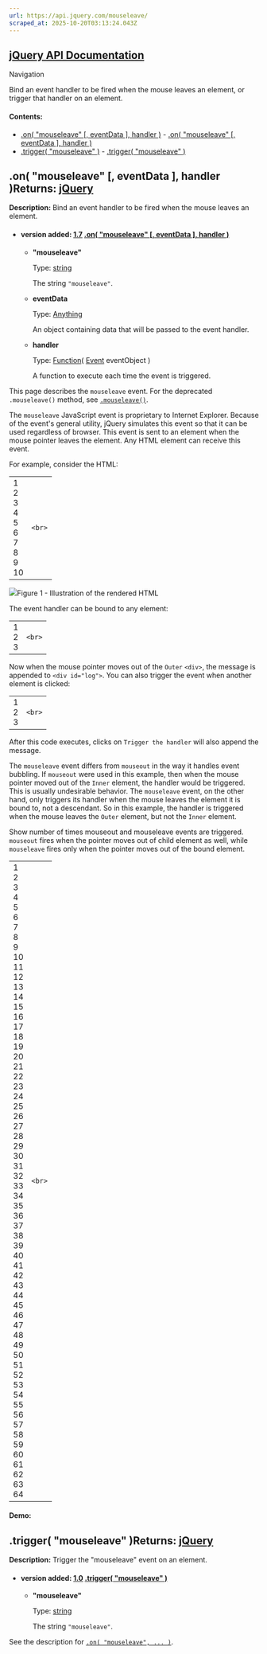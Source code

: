 ```yaml
---
url: https://api.jquery.com/mouseleave/
scraped_at: 2025-10-20T03:13:24.043Z
---
```


## [jQuery API Documentation](https://jquery.com/ "jQuery API Documentation")

Navigation

Bind an event handler to be fired when the mouse leaves an element, or trigger that handler on an element.

#### Contents:

- [.on( "mouseleave" \[, eventData \], handler )](https://api.jquery.com/mouseleave/#on1)  - [.on( "mouseleave" \[, eventData \], handler )](https://api.jquery.com/mouseleave/#on-%22mouseleave%22-eventData-handler)
- [.trigger( "mouseleave" )](https://api.jquery.com/mouseleave/#trigger2)  - [.trigger( "mouseleave" )](https://api.jquery.com/mouseleave/#trigger-%22mouseleave%22)

## .on( "mouseleave" \[, eventData \], handler )Returns: [jQuery](http://api.jquery.com/Types/\#jQuery)

**Description:** Bind an event handler to be fired when the mouse leaves an element.

- #### version added: [1.7](https://api.jquery.com/category/version/1.7/) [.on( "mouseleave" \[, eventData \], handler )](https://api.jquery.com/mouseleave/\#on-%22mouseleave%22-eventData-handler)

  - **"mouseleave"**

    Type: [string](http://api.jquery.com/Types/#string)

    The string `"mouseleave"`.

  - **eventData**

    Type: [Anything](http://api.jquery.com/Types/#Anything)

    An object containing data that will be passed to the event handler.

  - **handler**

    Type: [Function](http://api.jquery.com/Types/#Function)( [Event](http://api.jquery.com/Types/#Event) eventObject )

    A function to execute each time the event is triggered.

This page describes the `mouseleave` event. For the deprecated `.mouseleave()` method, see [`.mouseleave()`](https://api.jquery.com/mouseleave-shorthand/).

The `mouseleave` JavaScript event is proprietary to Internet Explorer. Because of the event's general utility, jQuery simulates this event so that it can be used regardless of browser. This event is sent to an element when the mouse pointer leaves the element. Any HTML element can receive this event.

For example, consider the HTML:

|     |     |
| --- | --- |
| 1<br>2<br>3<br>4<br>5<br>6<br>7<br>8<br>9<br>10 | ```<br>``` |

![](https://api.jquery.com/resources/0042_05_09.png)Figure 1 - Illustration of the rendered HTML

The event handler can be bound to any element:

|     |     |
| --- | --- |
| 1<br>2<br>3 | ```<br>``` |

Now when the mouse pointer moves out of the `Outer` `<div>`, the message is appended to `<div id="log">`. You can also trigger the event when another element is clicked:

|     |     |
| --- | --- |
| 1<br>2<br>3 | ```<br>``` |

After this code executes, clicks on `Trigger the handler` will also append the message.

The `mouseleave` event differs from `mouseout` in the way it handles event bubbling. If `mouseout` were used in this example, then when the mouse pointer moved out of the `Inner` element, the handler would be triggered. This is usually undesirable behavior. The `mouseleave` event, on the other hand, only triggers its handler when the mouse leaves the element it is bound to, not a descendant. So in this example, the handler is triggered when the mouse leaves the `Outer` element, but not the `Inner` element.

Show number of times mouseout and mouseleave events are triggered. `mouseout` fires when the pointer moves out of child element as well, while `mouseleave` fires only when the pointer moves out of the bound element.

|     |     |
| --- | --- |
| 1<br>2<br>3<br>4<br>5<br>6<br>7<br>8<br>9<br>10<br>11<br>12<br>13<br>14<br>15<br>16<br>17<br>18<br>19<br>20<br>21<br>22<br>23<br>24<br>25<br>26<br>27<br>28<br>29<br>30<br>31<br>32<br>33<br>34<br>35<br>36<br>37<br>38<br>39<br>40<br>41<br>42<br>43<br>44<br>45<br>46<br>47<br>48<br>49<br>50<br>51<br>52<br>53<br>54<br>55<br>56<br>57<br>58<br>59<br>60<br>61<br>62<br>63<br>64 | ```<br>``` |

#### Demo:

## .trigger( "mouseleave" )Returns: [jQuery](http://api.jquery.com/Types/\#jQuery)

**Description:** Trigger the "mouseleave" event on an element.

- #### version added: [1.0](https://api.jquery.com/category/version/1.0/) [.trigger( "mouseleave" )](https://api.jquery.com/mouseleave/\#trigger-%22mouseleave%22)

  - **"mouseleave"**

    Type: [string](http://api.jquery.com/Types/#string)

    The string `"mouseleave"`.

See the description for [`.on( "mouseleave", ... )`](https://api.jquery.com/mouseleave/#on1).